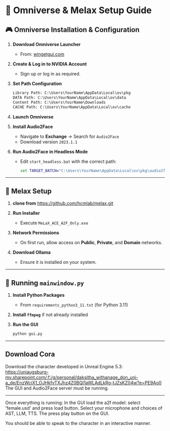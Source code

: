 
# 🚀 Omniverse & Melax Setup Guide

## 🎮 Omniverse Installation & Configuration

1. **Download Omniverse Launcher**
   - From: [wingetgui.com](https://www.wingetgui.com/apps/Nvidia-Omniverse)

2. **Create & Log in to NVIDIA Account**
   - Sign up or log in as required.

3. **Set Path Configuration**
   ```txt
   Library Path: C:\Users\YourName\AppData\Local\ov\pkg
   DATA Path: C:\Users\YourName\AppData\Local\ov\data
   Content Path: C:\Users\YourName\Downloads
   CACHE Path: C:\Users\YourName\AppData\Local\ov\cache
   ```

4. **Launch Omniverse**

5. **Install Audio2Face**
   - Navigate to **Exchange** → Search for `Audio2Face`
   - Download version `2023.1.1`

6. **Run Audio2Face in Headless Mode**
   - Edit `start_headless.bat` with the correct path:
     ```bat
     set TARGET_BATCH="C:\Users\YourName\AppData\Local\ov\pkg\audio2face-2023.1.1\audio2face_headless.bat"
     ```

---

## 🧠 Melax Setup

1. **clone from** https://github.com/hcmlab/melax.git

2. **Run Installer**
   - Execute `MeLaX_ACE_A2F_Only.exe`

3. **Network Permissions**
   - On first run, allow access on **Public**, **Private**, and **Domain** networks.

4. **Download Ollama**
   - Ensure it is installed on your system.

---


## 🐍 Running `mainwindow.py`

1. **Install Python Packages**
   - From `requirements_python3_11.txt` (for Python 3.11)
  

2. **Install `ffmpeg`** if not already installed

3. **Run the GUI**
   ```bash
   python gui.py
   ```

---
## Download Cora
Download the character developed in Unreal Engine 5.3: https://uniaugsburg-my.sharepoint.com/:f:/g/personal/daksitha_withanage_don_uni-a_de/EnzWciX1_OJHkfvTXJhz4Z0BQl1aWLAdLkRg-tJZsKZ04w?e=PE9Ao0
The GUI and Audio2Face server must be running. 

---

Once everything is running: 
In the GUI load the a2f model: select 'female.usd' and press load button.
Select your microphone and choices of AST, LLM, TTS. 
The press play button on the GUI.

You should be able to speak to the character in an interactive manner.
